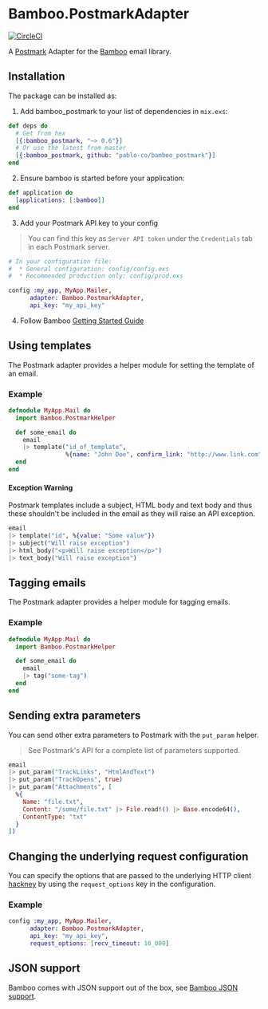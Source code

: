 # Bamboo.PostmarkAdapter

[![CircleCI](https://circleci.com/gh/pablo-co/bamboo_postmark.svg?style=svg)](https://circleci.com/gh/pablo-co/bamboo_postmark)

A [Postmark](https://postmarkapp.com/) Adapter for the [Bamboo](https://github.com/thoughtbot/bamboo) email library.

## Installation

The package can be installed as:

1. Add bamboo_postmark to your list of dependencies in `mix.exs`:

```elixir
def deps do
  # Get from hex
  [{:bamboo_postmark, "~> 0.6"}]
  # Or use the latest from master
  [{:bamboo_postmark, github: "pablo-co/bamboo_postmark"}]
end
```

2. Ensure bamboo is started before your application:

```elixir
def application do
  [applications: [:bamboo]]
end
```

3. Add your Postmark API key to your config

> You can find this key as `Server API token` under the `Credentials` tab in each Postmark server.

```elixir
# In your configuration file:
#  * General configuration: config/config.exs
#  * Recommended production only: config/prod.exs

config :my_app, MyApp.Mailer,
      adapter: Bamboo.PostmarkAdapter,
      api_key: "my_api_key"
```

4. Follow Bamboo [Getting Started Guide](https://github.com/thoughtbot/bamboo#getting-started)

## Using templates

The Postmark adapter provides a helper module for setting the template of an
email.

### Example

```elixir
defmodule MyApp.Mail do
  import Bamboo.PostmarkHelper

  def some_email do
    email
    |> template("id_of_template",
                %{name: "John Doe", confirm_link: "http://www.link.com"})
  end
end
```

#### Exception Warning

Postmark templates include a subject, HTML body and text body and thus these shouldn't be included in the email as they will raise an API exception.

```elixir
email
|> template("id", %{value: "Some value"})
|> subject("Will raise exception")
|> html_body("<p>Will raise exception</p>")
|> text_body("Will raise exception")
```

## Tagging emails

The Postmark adapter provides a helper module for tagging emails.

### Example

```elixir
defmodule MyApp.Mail do
  import Bamboo.PostmarkHelper

  def some_email do
    email
    |> tag("some-tag")
  end
end
```

## Sending extra parameters

You can send other extra parameters to Postmark with the `put_param` helper.

> See Postmark's API for a complete list of parameters supported.

```elixir
email
|> put_param("TrackLinks", "HtmlAndText")
|> put_param("TrackOpens", true)
|> put_param("Attachments", [
  %{
    Name: "file.txt",
    Content: "/some/file.txt" |> File.read!() |> Base.encode64(),
    ContentType: "txt"
  }
])
```

## Changing the underlying request configuration

You can specify the options that are passed to the underlying HTTP client
[hackney](https://github.com/benoitc/hackney) by using the `request_options` key
in the configuration.

### Example

```elixir
config :my_app, MyApp.Mailer,
      adapter: Bamboo.PostmarkAdapter,
      api_key: "my_api_key",
      request_options: [recv_timeout: 10_000]
```

## JSON support

Bamboo comes with JSON support out of the box, see [Bamboo JSON support](https://github.com/thoughtbot/bamboo#json-support).
